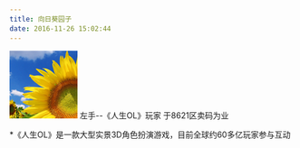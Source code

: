 ```yaml
---
title: 向日葵园子
date: 2016-11-26 15:02:44
---
```


![](/img/default/avatar.png)
左手-\-《人生OL》玩家 于8621区卖码为业


*《人生OL》是一款大型实景3D角色扮演游戏，目前全球约60多亿玩家参与互动